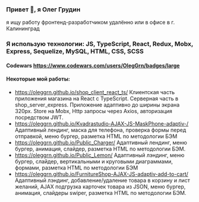 ### Привет 👋, я Олег Грудин
я ищу работу фронтенд-разработчиком удалённо или в офисе в г. Калининград

### Я использую технологии: JS, TypeScript, React, Redux, Mobx, Express, Sequelize, MySQL, HTML, CSS, SCSS

#### Codewars https://www.codewars.com/users/OlegGrn/badges/large
#### Некоторые мой работы:
-  https://oleggrn.github.io/shop_client_react_ts/
Клиентская часть приложения магазина на React с TypeScript. Серверная часть в shop_server_express. Приложение адаптивно до ширины экрана 320px. Store на Mobx, Http запросы через Axios, авторизация посредством JWT.
- https://oleggrn.github.io/Kvadrastudio-AJAX-JS-MaskPhone-adaptiv-/
Адаптивный лендинг, маска для телефона, проверка формы перед отправкой, меню бургер, разметка HTML по методологии БЭМ
- https://oleggrn.github.io/Public_Charger/
Адаптивный лендинг, меню бургер, анимация, слайдер, разметка HTML по методологии БЭМ.
- https://oleggrn.github.io/Public_Lemon/
Адаптивный лэндинг, меню бургер, слайдер, вертикальными и круговыми диаграммами, формами, разметка HTML по методологии БЭМ
- https://oleggrn.github.io/FurnitureShop-AJAX-JS-adaptiv-add-to-cart/
Адаптивный лэндинг, добавление/удаление товара в корзину и лист желаний, AJAX подгрузка карточек товара из JSON, меню бургер, анимация, слайдеры swiper, разметка HTML по методологии БЭМ. 





<!--
**OlegGrn/OlegGrn** is a ✨ _special_ ✨ repository because its `README.md` (this file) appears on your GitHub profile.

Here are some ideas to get you started:

- 🔭 I’m currently working on ...
- 🌱 I’m currently learning ...
- 👯 I’m looking to collaborate on ...
- 🤔 I’m looking for help with ...
- 💬 Ask me about ...
- 📫 How to reach me: ...
- 😄 Pronouns: ...
- ⚡ Fun fact: ...
-->
